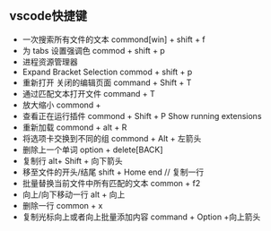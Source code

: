 ## vscode快捷键
+ 一次搜索所有文件的文本 commond[win] + shift + f 
+ 为 tabs 设置强调色 commod + shift + p
+ 进程资源管理器
+ Expand Bracket Selection  commod + shift + p
+ 重新打开 关闭的编辑页面 command + Shift + T
+ 通过匹配文本打开文件 command + T
+ 放大缩小 commond +
+ 查看正在运行插件 commond + Shift + P Show running extensions
+ 重新加载 commond + alt + R
+ 将选项卡交换到不同的组 commond + Alt + 左箭头
+ 删除上一个单词 option + delete[BACK]
+ 复制行 alt+ Shift + 向下箭头
+ 移至文件的开头/结尾 shift + Home  end  // 复制一行
+ 批量替换当前文件中所有匹配的文本 common + f2
+ 向上/向下移动一行 alt + 向上
+ 删除一行 common + x
+ 复制光标向上或者向上批量添加内容 command + Option +向上箭头
